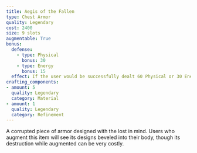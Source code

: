 ```yaml
---
title: Aegis of the Fallen
type: Chest Armor
quality: Legendary
cost: 2400
size: 9 slots
augmentable: True
bonus:
  defense:
    - type: Physical
      bonus: 30
    - type: Energy
      bonus: 15
  effect: If the user would be successfully dealt 60 Physical or 30 Energy damage while this item is equipped or augmented, the item is destroyed.
crafting_components:
- amount: 5
  quality: Legendary
  category: Material
- amount: 1
  quality: Legendary
  category: Refinement
---
```

A corrupted piece of armor designed with the lost in mind. Users who augment this item will see its designs beveled into their body, though its destruction while augmented can be very costly.
